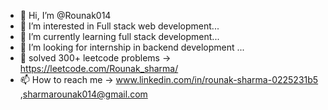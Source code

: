 - 👋 Hi, I’m @Rounak014
- 👀 I’m interested in Full stack web development...
- 🌱 I’m currently learning full stack development...
- 💞️ I’m looking for internship in backend development ...
- 📌 solved 300+ leetcode problems -> https://leetcode.com/Rounak_sharma/
- 📫 How to reach me -> www.linkedin.com/in/rounak-sharma-0225231b5 ,sharmarounak014@gmail.com


<!---
Rounak014/Rounak014 is a ✨ special ✨ repository because its `README.md` (this file) appears on your GitHub profile.
You can click the Preview link to take a look at your changes.
--->
